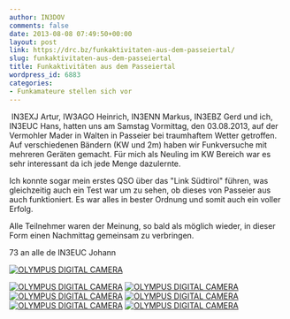 ```yaml
---
author: IN3DOV
comments: false
date: 2013-08-08 07:49:50+00:00
layout: post
link: https://drc.bz/funkaktivitaten-aus-dem-passeiertal/
slug: funkaktivitaten-aus-dem-passeiertal
title: Funkaktivitäten aus dem Passeiertal
wordpress_id: 6883
categories:
- Funkamateure stellen sich vor
---
```


 IN3EXJ Artur, IW3AGO Heinrich, IN3ENN Markus, IN3EBZ Gerd und ich, IN3EUC Hans, hatten uns am Samstag Vormittag, den 03.08.2013, auf der Vermohler Mader in Walten in Passeier bei traumhaftem Wetter getroffen. Auf verschiedenen Bändern (KW und 2m) haben wir Funkversuche mit mehreren Geräten gemacht. Für mich als Neuling im KW Bereich war es sehr interessant da ich jede Menge dazulernte.




Ich konnte sogar mein erstes QSO über das "Link Südtirol" führen, was gleichzeitig auch ein Test war um zu sehen, ob dieses von Passeier aus auch funktioniert. Es war alles in bester Ordnung und somit auch ein voller Erfolg.




Alle Teilnehmer waren der Meinung, so bald als möglich wieder, in dieser Form einen Nachmittag gemeinsam zu verbringen.




73 an alle de IN3EUC Johann




[![OLYMPUS DIGITAL CAMERA](https://drc.bz/wp-content/uploads/2013/08/K800_K1600_P8030635.jpg)](https://drc.bz/wp-content/uploads/2013/08/K800_K1600_P8030635.jpg)




[![OLYMPUS DIGITAL CAMERA](https://drc.bz/wp-content/uploads/2013/08/K800_K1600_P8030611.jpg)](https://drc.bz/wp-content/uploads/2013/08/K800_K1600_P8030611.jpg) [![OLYMPUS DIGITAL CAMERA](https://drc.bz/wp-content/uploads/2013/08/K800_K1600_P8030621.jpg)](https://drc.bz/wp-content/uploads/2013/08/K800_K1600_P8030621.jpg) [![OLYMPUS DIGITAL CAMERA](https://drc.bz/wp-content/uploads/2013/08/K800_K1600_P8030628.jpg)](https://drc.bz/wp-content/uploads/2013/08/K800_K1600_P8030628.jpg) [![OLYMPUS DIGITAL CAMERA](https://drc.bz/wp-content/uploads/2013/08/K800_P8030626.jpg)](https://drc.bz/wp-content/uploads/2013/08/K800_P8030626.jpg) [![OLYMPUS DIGITAL CAMERA](https://drc.bz/wp-content/uploads/2013/08/K800_P8030633.jpg)](https://drc.bz/wp-content/uploads/2013/08/K800_P8030633.jpg) [![OLYMPUS DIGITAL CAMERA](https://drc.bz/wp-content/uploads/2013/08/K800_P8030634.jpg)](https://drc.bz/wp-content/uploads/2013/08/K800_P8030634.jpg)



